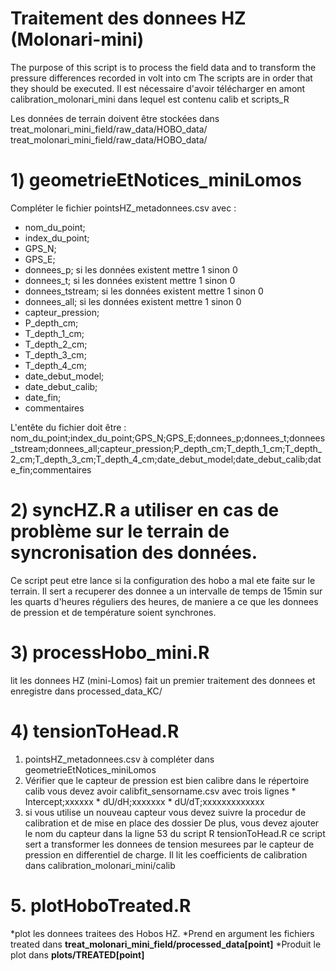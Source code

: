 
Traitement des donnees HZ (Molonari-mini)
========================
The purpose of this script is to process the field data and to transform the pressure differences recorded in volt into cm
The scripts are in order that they should be executed.
Il est nécessaire d'avoir télécharger en amont  calibration_molonari_mini dans lequel est contenu calib et scripts_R

Les données de terrain doivent être stockées dans treat_molonari_mini_field/raw_data/HOBO_data/
treat_molonari_mini_field/raw_data/HOBO_data/

# 1) geometrieEtNotices_miniLomos

Compléter le fichier pointsHZ_metadonnees.csv avec :
* nom_du_point;
* index_du_point;
* GPS_N;
* GPS_E;
* donnees_p; si les données existent mettre 1 sinon 0
* donnees_t; si les données existent mettre 1 sinon 0
* donnees_tstream; si les données existent mettre 1 sinon 0
* donnees_all; si les données existent mettre 1 sinon 0
* capteur_pression;
* P_depth_cm;
* T_depth_1_cm;
* T_depth_2_cm;
* T_depth_3_cm;
* T_depth_4_cm;
* date_debut_model;
* date_debut_calib;
* date_fin;
* commentaires

L'entête du fichier doit être : nom_du_point;index_du_point;GPS_N;GPS_E;donnees_p;donnees_t;donnees_tstream;donnees_all;capteur_pression;P_depth_cm;T_depth_1_cm;T_depth_2_cm;T_depth_3_cm;T_depth_4_cm;date_debut_model;date_debut_calib;date_fin;commentaires

# 2) syncHZ.R **a utiliser en cas de problème sur le terrain de syncronisation des données.**
Ce script peut etre lance si la configuration des hobo a mal ete faite sur le terrain.
Il sert a recuperer des donnee a un intervalle de temps de 15min sur les quarts d'heures réguliers des heures, de maniere a ce que les donnees de pression et de température soient synchrones.

# 3) processHobo_mini.R
lit les donnees HZ (mini-Lomos)
fait un premier traitement des donnees et enregistre dans processed_data_KC/

# 4) tensionToHead.R
1) pointsHZ_metadonnees.csv à compléter dans geometrieEtNotices_miniLomos
2) Vérifier que le capteur de pression est bien calibre dans le répertoire calib
vous devez avoir calibfit_sensorname.csv avec trois lignes 
			* Intercept;xxxxxx
			* dU/dH;xxxxxxx
			* dU/dT;xxxxxxxxxxxxx
3) si vous utilise un nouveau capteur vous devez suivre la procedur de calibration et de mise en place des dossier
De plus, vous devez ajouter le nom du capteur dans la ligne 53 du script R tensionToHead.R
ce script sert a transformer les donnees de tension mesurees par le capteur de pression en differentiel de charge.
Il lit les coefficients de calibration dans calibration_molonari_mini/calib

# 5. plotHoboTreated.R
*plot les donnees traitees des Hobos HZ.
*Prend en argument les fichiers treated dans **treat_molonari_mini_field/processed_data[point]**
*Produit le plot dans **plots/TREATED[point]**

